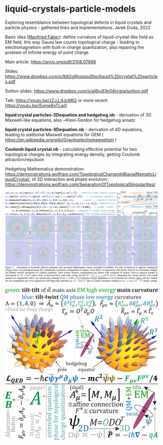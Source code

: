 # liquid-crystals-particle-models
Exploring resemblance between topological defects in liquid crystals and particle physics - gathered links and implementations. 
Jarek Duda, 2022

Basic idea ([Manfried Faber](https://www.mdpi.com/2218-1997/8/2/73/htm)): define curvature of liquid-crystal-like field as EM field, this way Gauss law counts topological charge - leading to electromagnetism with built-in charge quantization, also repairing the problem of infinite energy of point charge.

Main article: https://arxiv.org/pdf/2108.07896

Slides: https://www.dropbox.com/s/9dl2g9lypzqu5hp/liquid%20crystal%20particles.pdf

Soliton slides: https://www.dropbox.com/s/aj6tu93n04rcgra/soliton.pdf

Talk: https://youtu.be/zZJJ_4JcMtQ or more recent https://youtu.be/i5xme6nTLw0

**liquid crystal particles-3Dequation and hedgehog.nb** - derivation of 3D Maxwell-like equations, also ~Klein-Gordon for hedgehog ansatz

**liquid crystal particles-4Dequation.nb** - derivation of 4D equations, leading to addtional Maxwell equations for GEM ( https://en.wikipedia.org/wiki/Gravitoelectromagnetism ) 

**Coulomb liquid crystal.nb** - calculating effective potential for two topological charges by integrating energy density, getting Coulomb attraction/repulsion

Hedgehog Mathematica demonstration: https://demonstrations.wolfram.com/TopologicalChargesInBiaxialNematicLiquidCrystal/, of 2D interaction and phase evolution: https://demonstrations.wolfram.com/SeparationOfTopologicalSingularities/

![alt text](https://github.com/JarekDuda/liquid-crystals-particle-models/blob/main/CoulombCaption.png?raw=true)

![alt text](https://github.com/JarekDuda/liquid-crystals-particle-models/blob/main/diagram.jpg?raw=true)
